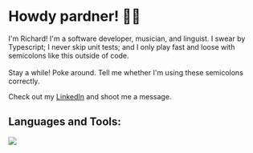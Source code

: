 <h1 align="left">Howdy pardner! 🤠👋</h1>
I'm Richard! I'm a software developer, musician, and linguist. I swear by Typescript; I never skip unit tests; and I only play fast and loose with semicolons like this outside of code.
<br></br>
Stay a while! Poke around. Tell me whether I'm using these semicolons correctly. 

Check out my [LinkedIn](https://www.linkedin.com/in/richardltyler/) and shoot me a message.

<h2 align="left">Languages and Tools:</h2>
<p align="left">
  <a href="https://skillicons.dev">
    <img src="https://skillicons.dev/icons?i=javascript,react,typescript,ember,vue,html,css,sass,tailwindcss,jest,vite,webpack,postman,git,github" />
  </a>
</p>
